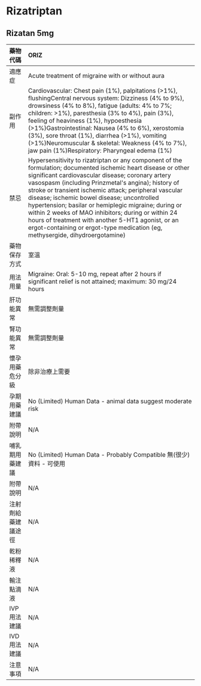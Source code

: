 # Rizatriptan

## Rizatan 5mg

| 藥物代碼 | ORIZ |
| :--- | :--- |
| 適應症 | Acute treatment of migraine with or without aura |
| 副作用 | Cardiovascular: Chest pain \(1%\), palpitations \(&gt;1%\), flushingCentral nervous system: Dizziness \(4% to 9%\), drowsiness \(4% to 8%\), fatigue \(adults: 4% to 7%; children: &gt;1%\), paresthesia \(3% to 4%\), pain \(3%\), feeling of heaviness \(1%\), hypoesthesia \(&gt;1%\)Gastrointestinal: Nausea \(4% to 6%\), xerostomia \(3%\), sore throat \(1%\), diarrhea \(&gt;1%\), vomiting \(&gt;1%\)Neuromuscular & skeletal: Weakness \(4% to 7%\), jaw pain \(1%\)Respiratory: Pharyngeal edema \(1%\) |
| 禁忌 | Hypersensitivity to rizatriptan or any component of the formulation; documented ischemic heart disease or other significant cardiovascular disease; coronary artery vasospasm \(including Prinzmetal's angina\); history of stroke or transient ischemic attack; peripheral vascular disease; ischemic bowel disease; uncontrolled hypertension; basilar or hemiplegic migraine; during or within 2 weeks of MAO inhibitors; during or within 24 hours of treatment with another 5-HT1 agonist, or an ergot-containing or ergot-type medication \(eg, methysergide, dihydroergotamine\) |
| 藥物保存方式 | 室溫 |
| 用法用量 | Migraine: Oral: 5-10 mg, repeat after 2 hours if significant relief is not attained; maximum: 30 mg/24 hours |
| 肝功能異常 | 無需調整劑量 |
| 腎功能異常 | 無需調整劑量 |
| 懷孕用藥危分級 | 除非治療上需要 |
| 孕期用藥建議 | No \(Limited\) Human Data - animal data suggest moderate risk |
| 附帶說明 | N/A |
| 哺乳期用藥建議 | No \(Limited\) Human Data - Probably Compatible 無\(很少\)資料 - 可使用 |
| 附帶說明 | N/A |
| 注射劑給藥建議途徑 | N/A |
| 乾粉稀釋液 | N/A |
| 輸注點滴液 | N/A |
| IVP 用法建議 | N/A |
| IVD 用法建議 | N/A |
| 注意事項 | N/A |

